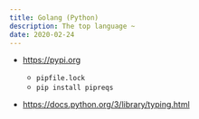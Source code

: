 ```yaml
---
title: Golang (Python)
description: The top language ~
date: 2020-02-24
---
```


* https://pypi.org
  - `pipfile.lock`
  - `pip install pipreqs`

* https://docs.python.org/3/library/typing.html
